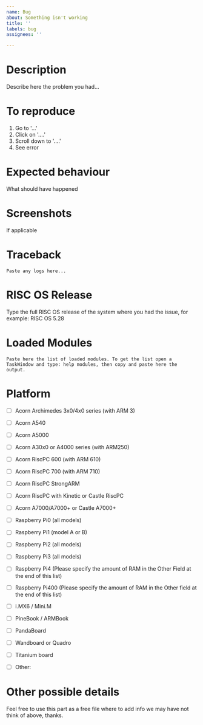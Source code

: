 ```yaml
---
name: Bug
about: Something isn't working
title: ''
labels: bug
assignees: ''

---
```


# Description

Describe here the problem you had...

# To reproduce

1. Go to '...'
2. Click on '....'
3. Scroll down to '....'
4. See error

# Expected behaviour

What should have happened

# Screenshots

If applicable

# Traceback

```
Paste any logs here...
```

# RISC OS Release

Type the full RISC OS release of the system where you had the issue, for example: RISC OS 5.28

# Loaded Modules

```
Paste here the list of loaded modules. To get the list open a TaskWindow and type: help modules, then copy and paste here the output.
```

# Platform

- [ ] Acorn Archimedes 3x0/4x0 series (with ARM 3)
- [ ] Acorn A540
- [ ] Acorn A5000
- [ ] Acorn A30x0 or A4000 series (with ARM250)
- [ ] Acorn RiscPC 600 (with ARM 610)
- [ ] Acorn RiscPC 700 (with ARM 710)
- [ ] Acorn RiscPC StrongARM
- [ ] Acorn RiscPC with Kinetic or Castle RiscPC
- [ ] Acorn A7000/A7000+ or Castle A7000+
- [ ] Raspberry Pi0 (all models)
- [ ] Raspberry Pi1 (model A or B)
- [ ] Raspberry Pi2 (all models)
- [ ] Raspberry Pi3 (all models)
- [ ] Raspberry Pi4 (Please specify the amount of RAM in the Other Field at the end of this list)
- [ ] Raspberry Pi400 (Please specify the amount of RAM in the Other field at the end of this list)
- [ ] i.MX6 / Mini.M
- [ ] PineBook / ARMBook
- [ ] PandaBoard
- [ ] Wandboard or Quadro
- [ ] Titanium board
- [ ] Other:


# Other possible details
Feel free to use this part as a free file where to add info we may have not think of above, thanks.

